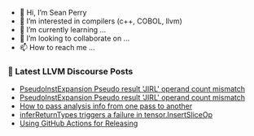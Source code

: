 - 👋 Hi, I’m Sean Perry
- 👀 I’m interested in compilers (c++, COBOL, llvm)
- 🌱 I’m currently learning ...
- 💞️ I’m looking to collaborate on ...
- 📫 How to reach me ...

<!---
s66perry/s66perry is a ✨ special ✨ repository because its `README.md` (this file) appears on your GitHub profile.
You can click the Preview link to take a look at your changes.
--->
### 📕 Latest LLVM Discourse Posts

<!-- DISCOURSE-LLVM:START -->
- [PseudoInstExpansion Pseudo result &#39;JIRL&#39; operand count mismatch](https://discourse.llvm.org/t/pseudoinstexpansion-pseudo-result-jirl-operand-count-mismatch/68190#post_8)
- [PseudoInstExpansion Pseudo result &#39;JIRL&#39; operand count mismatch](https://discourse.llvm.org/t/pseudoinstexpansion-pseudo-result-jirl-operand-count-mismatch/68190#post_7)
- [How to pass analysis info from one pass to another](https://discourse.llvm.org/t/how-to-pass-analysis-info-from-one-pass-to-another/68237#post_3)
- [inferReturnTypes triggers a failure in tensor.InsertSliceOp](https://discourse.llvm.org/t/inferreturntypes-triggers-a-failure-in-tensor-insertsliceop/68001#post_11)
- [Using GitHub Actions for Releasing](https://discourse.llvm.org/t/using-github-actions-for-releasing/67666?page=2#post_26)
<!-- DISCOURSE-LLVM:END -->
